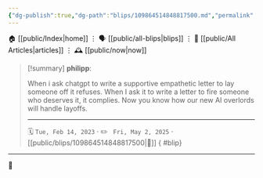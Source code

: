 ```yaml
---
{"dg-publish":true,"dg-path":"blips/109864514848817500.md","permalink":"/blips/109864514848817500/","title":"philipp on mastodon @ 2023-02-14"}
---
```



<div class="transclusion internal-embed is-loaded"><div class="markdown-embed">




🏠 [[public/Index\|home]]  ⋮ 🗣️ [[public/all-blips\|blips]] ⋮  📝 [[public/All Articles\|articles]]  ⋮ 🕰️ [[public/now\|now]]


</div></div>


> [!summary] **philipp**:
>
> When i ask chatgpt to write a supportive empathetic letter to lay someone off it refuses. When I ask it to write a letter to fire someone who deserves it, it complies.
> Now you know how our new AI overlords will handle layoffs.
> - - -
>
> 🗓️ <code>Tue, Feb 14, 2023</code>  · ✏️ <code> Fri, May 2, 2025</code>  · [[public/blips/109864514848817500\|🔗]]
{ #blip}


- - -

 👾
